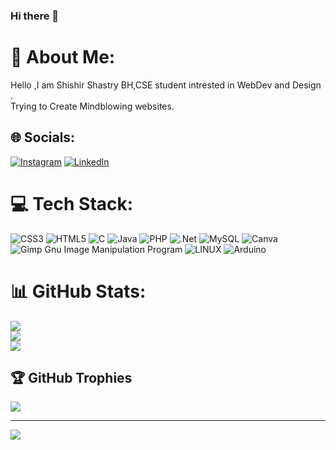 ### Hi there 👋


# 💫 About Me:
Hello ,I am  Shishir Shastry BH,CSE student intrested in WebDev and Design .<br>Trying to Create  Mindblowing websites.


## 🌐 Socials:
[![Instagram](https://img.shields.io/badge/Instagram-%23E4405F.svg?logo=Instagram&logoColor=white)](https://instagram.com/shishir_shastry) [![LinkedIn](https://img.shields.io/badge/LinkedIn-%230077B5.svg?logo=linkedin&logoColor=white)](https://linkedin.com/in/shishir-shastry-bh-09399b1b0) 

# 💻 Tech Stack:
![CSS3](https://img.shields.io/badge/css3-%231572B6.svg?style=for-the-badge&logo=css3&logoColor=white) ![HTML5](https://img.shields.io/badge/html5-%23E34F26.svg?style=for-the-badge&logo=html5&logoColor=white) ![C](https://img.shields.io/badge/c-%2300599C.svg?style=for-the-badge&logo=c&logoColor=white) ![Java](https://img.shields.io/badge/java-%23ED8B00.svg?style=for-the-badge&logo=java&logoColor=white) ![PHP](https://img.shields.io/badge/php-%23777BB4.svg?style=for-the-badge&logo=php&logoColor=white) ![.Net](https://img.shields.io/badge/.NET-5C2D91?style=for-the-badge&logo=.net&logoColor=white) ![MySQL](https://img.shields.io/badge/mysql-%2300f.svg?style=for-the-badge&logo=mysql&logoColor=white) ![Canva](https://img.shields.io/badge/Canva-%2300C4CC.svg?style=for-the-badge&logo=Canva&logoColor=white) ![Gimp Gnu Image Manipulation Program](https://img.shields.io/badge/Gimp-657D8B?style=for-the-badge&logo=gimp&logoColor=FFFFFF) ![LINUX](https://img.shields.io/badge/Linux-FCC624?style=for-the-badge&logo=linux&logoColor=black) ![Arduino](https://img.shields.io/badge/-Arduino-00979D?style=for-the-badge&logo=Arduino&logoColor=white)
# 📊 GitHub Stats:
![](https://github-readme-stats.vercel.app/api?username=ShishirShastry&theme=synthwave&hide_border=false&include_all_commits=true&count_private=false)<br/>
![](https://github-readme-streak-stats.herokuapp.com/?user=ShishirShastry&theme=synthwave&hide_border=false)<br/>
![](https://github-readme-stats.vercel.app/api/top-langs/?username=ShishirShastry&theme=synthwave&hide_border=false&include_all_commits=true&count_private=false&layout=compact)

## 🏆 GitHub Trophies
![](https://github-profile-trophy.vercel.app/?username=ShishirShastry&theme=tokyonight&no-frame=false&no-bg=true&margin-w=4)


---
[![](https://visitcount.itsvg.in/api?id=ShishirShastry)](https://visitcount.itsvg.in)

<!-- Proudly created with GPRM ( https://gprm.itsvg.in ) -->
